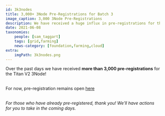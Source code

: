 ```yaml
---
id: 3k3nodes
title: 3,000+ 3Node Pre-Registrations for Batch 3
image_caption: 3,000 3Node Pre-Registrations
description: We have received a huge influx in pre-registrations for the Titan V2 3Node. Thank you!
date: 2021-06-08
taxonomies:
    people: [sam_taggart]
    tags: [grid,farming]
    news-category: [foundation,farming,cloud]
extra:
    imgPath: 3k3nodes.png
---
```


Over the past days we have received **more than 3,000 pre-registrations** for the Titan V2 3Node!
<br/>
<br/>

For now, pre-registration remains open [here](http://next3nodebatch.threefold.io/)
<br/>
<br/>

*For those who have already pre-registered, thank you! We'll have actions for you to take in the coming days.*
